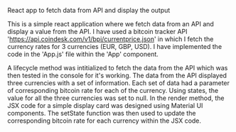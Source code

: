 React app to fetch data from API and display the output

This is a simple react application where we fetch data from an API and display a value from the API.
I have used a bitcoin tracker API 'https://api.coindesk.com/v1/bpi/currentprice.json' in which I fetch the currency rates for 3 currencies (EUR, GBP, USD).
I have implemented the code in the 'App.js' file within the 'App' component.

A lifecycle method was intitialized to fetch the data from the API which was then tested in the console for it's working. The data from the API displayed three currencies with a set of information. Each set of data had a parameter of corresponding bitcoin rate for each of the currency. Using states, the value for all the three currencies was set to null. In the render method, the JSX code for a simple display card was designed using Material UI components. The setState function was then used to update the corresponding bitcoin rate for each currency within the JSX code. 
